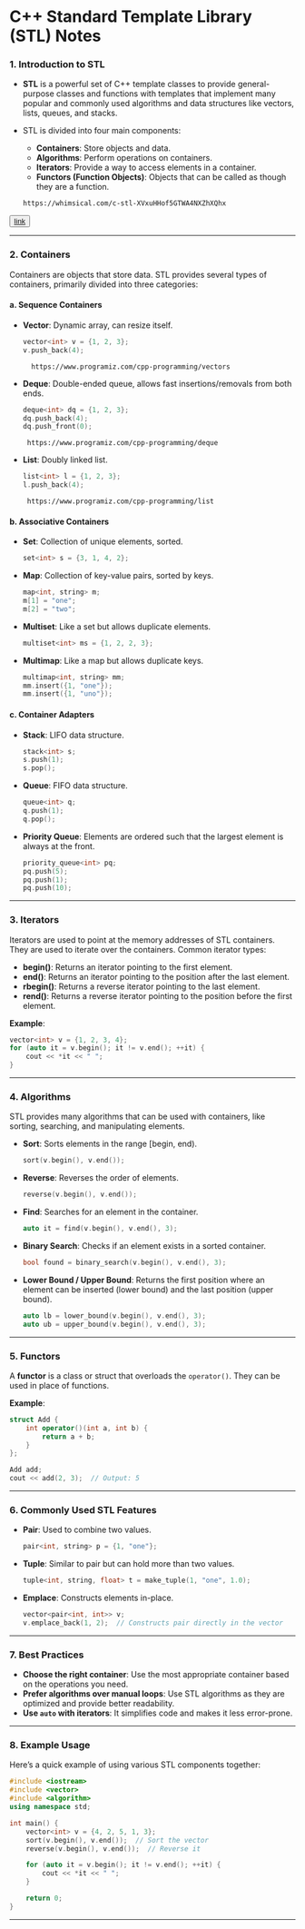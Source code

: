 

# **C++ Standard Template Library (STL) Notes**

### **1. Introduction to STL**
- **STL** is a powerful set of C++ template classes to provide general-purpose classes and functions with templates that implement many popular and commonly used algorithms and data structures like vectors, lists, queues, and stacks.
- STL is divided into four main components:
  - **Containers**: Store objects and data.
  - **Algorithms**: Perform operations on containers.
  - **Iterators**: Provide a way to access elements in a container.
  - **Functors (Function Objects)**: Objects that can be called as though they are a function.

  ```
  https://whimsical.com/c-stl-XVxuHHof5GTWA4NXZhXQhx
  ```
  
 <button>
<a href="https://whimsical.com/c-stl-XVxuHHof5GTWA4NXZhXQhx" target="_blank" rel="noopener noreferrer"> link</a>
         </button>
 

---

### **2. Containers**

Containers are objects that store data. STL provides several types of containers, primarily divided into three categories:

#### **a. Sequence Containers**
  - **Vector**: Dynamic array, can resize itself.
    ```cpp
    vector<int> v = {1, 2, 3};
    v.push_back(4);
    ```
    ```
      https://www.programiz.com/cpp-programming/vectors 
    ```
  
  - **Deque**: Double-ended queue, allows fast insertions/removals from both ends.
    ```cpp
    deque<int> dq = {1, 2, 3};
    dq.push_back(4);
    dq.push_front(0);
    ```
     ```
      https://www.programiz.com/cpp-programming/deque
    ```
    
  - **List**: Doubly linked list.
    ```cpp
    list<int> l = {1, 2, 3};
    l.push_back(4);
    ```
    
     ```
      https://www.programiz.com/cpp-programming/list
    ```

#### **b. Associative Containers**
  - **Set**: Collection of unique elements, sorted.
    ```cpp
    set<int> s = {3, 1, 4, 2};
    ```
  - **Map**: Collection of key-value pairs, sorted by keys.
    ```cpp
    map<int, string> m;
    m[1] = "one";
    m[2] = "two";
    ```
  - **Multiset**: Like a set but allows duplicate elements.
    ```cpp
    multiset<int> ms = {1, 2, 2, 3};
    ```
  - **Multimap**: Like a map but allows duplicate keys.
    ```cpp
    multimap<int, string> mm;
    mm.insert({1, "one"});
    mm.insert({1, "uno"});
    ```

#### **c. Container Adapters**
  - **Stack**: LIFO data structure.
    ```cpp
    stack<int> s;
    s.push(1);
    s.pop();
    ```
  - **Queue**: FIFO data structure.
    ```cpp
    queue<int> q;
    q.push(1);
    q.pop();
    ```
  - **Priority Queue**: Elements are ordered such that the largest element is always at the front.
    ```cpp
    priority_queue<int> pq;
    pq.push(5);
    pq.push(1);
    pq.push(10);
    ```

---

### **3. Iterators**

Iterators are used to point at the memory addresses of STL containers. They are used to iterate over the containers. Common iterator types:

- **begin()**: Returns an iterator pointing to the first element.
- **end()**: Returns an iterator pointing to the position after the last element.
- **rbegin()**: Returns a reverse iterator pointing to the last element.
- **rend()**: Returns a reverse iterator pointing to the position before the first element.

**Example**:
```cpp
vector<int> v = {1, 2, 3, 4};
for (auto it = v.begin(); it != v.end(); ++it) {
    cout << *it << " ";
}
```

---

### **4. Algorithms**

STL provides many algorithms that can be used with containers, like sorting, searching, and manipulating elements.

- **Sort**: Sorts elements in the range [begin, end).
  ```cpp
  sort(v.begin(), v.end());
  ```
- **Reverse**: Reverses the order of elements.
  ```cpp
  reverse(v.begin(), v.end());
  ```
- **Find**: Searches for an element in the container.
  ```cpp
  auto it = find(v.begin(), v.end(), 3);
  ```
- **Binary Search**: Checks if an element exists in a sorted container.
  ```cpp
  bool found = binary_search(v.begin(), v.end(), 3);
  ```
- **Lower Bound / Upper Bound**: Returns the first position where an element can be inserted (lower bound) and the last position (upper bound).
  ```cpp
  auto lb = lower_bound(v.begin(), v.end(), 3);
  auto ub = upper_bound(v.begin(), v.end(), 3);
  ```

---

### **5. Functors**

A **functor** is a class or struct that overloads the `operator()`. They can be used in place of functions.

**Example**:
```cpp
struct Add {
    int operator()(int a, int b) {
        return a + b;
    }
};

Add add;
cout << add(2, 3);  // Output: 5
```

---

### **6. Commonly Used STL Features**

- **Pair**: Used to combine two values.
  ```cpp
  pair<int, string> p = {1, "one"};
  ```
- **Tuple**: Similar to pair but can hold more than two values.
  ```cpp
  tuple<int, string, float> t = make_tuple(1, "one", 1.0);
  ```
- **Emplace**: Constructs elements in-place.
  ```cpp
  vector<pair<int, int>> v;
  v.emplace_back(1, 2);  // Constructs pair directly in the vector
  ```

---

### **7. Best Practices**
- **Choose the right container**: Use the most appropriate container based on the operations you need.
- **Prefer algorithms over manual loops**: Use STL algorithms as they are optimized and provide better readability.
- **Use `auto` with iterators**: It simplifies code and makes it less error-prone.

---

### **8. Example Usage**

Here’s a quick example of using various STL components together:
```cpp
#include <iostream>
#include <vector>
#include <algorithm>
using namespace std;

int main() {
    vector<int> v = {4, 2, 5, 1, 3};
    sort(v.begin(), v.end());  // Sort the vector
    reverse(v.begin(), v.end());  // Reverse it

    for (auto it = v.begin(); it != v.end(); ++it) {
        cout << *it << " ";
    }

    return 0;
}
```

---
